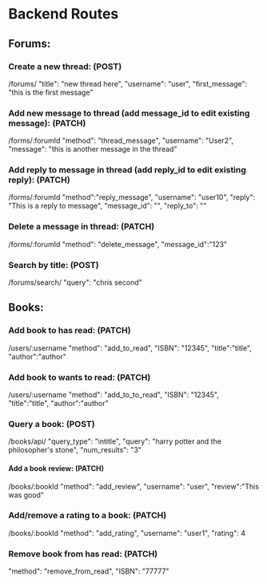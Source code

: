 # Backend Routes
## Forums:
### Create a new thread: (POST)
/forums/
"title": "new thread here",
 	"username": "user",
 	"first_message": "this is the first message"
	
### Add new message to thread (add message_id to edit existing message): (PATCH)
/forms/:forumId
"method": "thread_message",
"username": "User2",
"message": "this is another message in the thread"

### Add reply to message in thread (add reply_id to edit existing reply): (PATCH)
/forms/:forumId
"method":"reply_message",
"username": "user10",
"reply": "This is a reply to message",
"message_id": "",
"reply_to": ""

### Delete a message in thread: (PATCH)
/forms/:forumId
"method": "delete_message",
"message_id":"123"

### Search by title: (POST)
/forums/search/
"query": "chris second"

## Books:
### Add book to has read: (PATCH)
/users/:username
"method": "add_to_read",
 	"ISBN": "12345",
 	"title":"title",
 	"author":"author"

### Add book to wants to read: (PATCH)
/users/:username
"method": "add_to_to_read",
 	"ISBN": "12345",
 	"title":"title",
 	"author":"author"

### Query a book: (POST)
/books/api/
"query_type": "intitle",
 	"query": "harry potter and the philosopher's stone",
 	"num_results": "3"
	
#### Add a book review: (PATCH)
/books/:bookId
"method": "add_review",
"username": "user",
"review":"This was good"

### Add/remove a rating to a book: (PATCH)
/books/:bookId
"method": "add_rating",
 	"username": "user1",
 	"rating": 4

### Remove book from has read: (PATCH)
"method": "remove_from_read",
 "ISBN": "77777"
